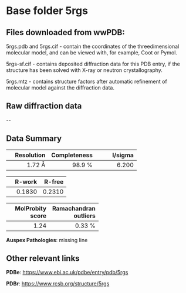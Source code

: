 # Base folder 5rgs

## Files downloaded from wwPDB:

5rgs.pdb and 5rgs.cif - contain the coordinates of the threedimensional molecular model, and can be viewed with, for example, Coot or Pymol.

5rgs-sf.cif - contains deposited diffraction data for this PDB entry, if the structure has been solved with X-ray or neutron crystallography.

5rgs.mtz - contains structure factors after automatic refinement of molecular model against the diffraction data.

## Raw diffraction data

--<br> 

## Data Summary
|   | Resolution | Completeness| I/sigma |
|---|-------------:|----------------:|--------------:|
|   |1.72 Å|98.9  %|<img width=50/>6.200|

|   | **R-work**| **R-free**   
|---|-------------:|----------------:|           
||  0.1830|  0.2310|

|   |**MolProbity<br>score**| **Ramachandran<br>outliers** 
|---|-------------:|----------------:|
||  1.24|  0.33 %|

**Auspex Pathologies**: missing line

 

## Other relevant links 
**PDBe**:  https://www.ebi.ac.uk/pdbe/entry/pdb/5rgs
 
**PDBr**: https://www.rcsb.org/structure/5rgs 

